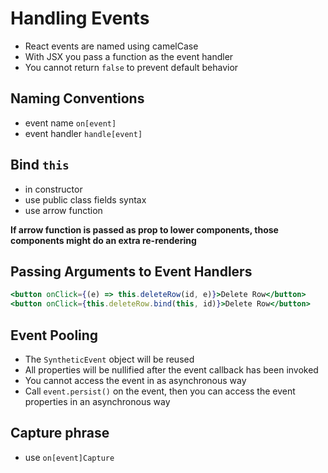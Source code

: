 # Handling Events

- React events are named using camelCase
- With JSX you pass a function as the event handler
- You cannot return `false` to prevent default behavior
  
## Naming Conventions

- event name `on[event]`
- event handler `handle[event]`

## Bind `this`

- in constructor
- use public class fields syntax
- use arrow function

**If arrow function is passed as prop to lower components, those components might do an extra re-rendering**

## Passing Arguments to Event Handlers

```jsx
<button onClick={(e) => this.deleteRow(id, e)}>Delete Row</button>
<button onClick={this.deleteRow.bind(this, id)}>Delete Row</button>
```

## Event Pooling

- The `SyntheticEvent` object will be reused
- All properties will be nullified after the event callback has been invoked
- You cannot access the event in as asynchronous way
- Call `event.persist()` on the event, then you can access the event properties in an asynchronous way

## Capture phrase

- use `on[event]Capture`

